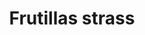---
title: Frutillas strass
date: 
draft: false

# descripcion
description : Aros pasantes en plata 925 y strass.

materials: 

color: 

dimensions: 1 cm x 0.8 cm

code: 01-06-0872

type: "Aros"

categories: []

price: $1.380,00

price_eftvo: $1.175,00

# Images
# first image will be shown in the product page
images:
  # - image: "images/path_to_image"
  # La ubicacion de las imagenes es imagenes/Aros/Aros.Strass/01-06-0872-frutillas-strass
  - image: "./images/aros/strass/01-06-0872-frutillas-strass.jpg"
---